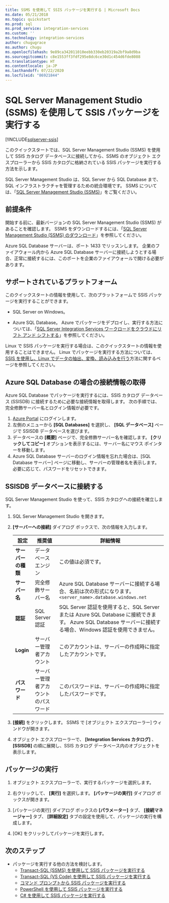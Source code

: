 ```yaml
---
title: SSMS を使用して SSIS パッケージを実行する | Microsoft Docs
ms.date: 05/21/2018
ms.topic: quickstart
ms.prod: sql
ms.prod_service: integration-services
ms.custom: ''
ms.technology: integration-services
author: chugugrace
ms.author: chugu
ms.openlocfilehash: 9e89ca342011010eebb330eb20319a2bf9a8d9ba
ms.sourcegitcommit: c8e1553ff3fdf295e8dc6ce30d1c454d6fde8088
ms.translationtype: HT
ms.contentlocale: ja-JP
ms.lasthandoff: 07/22/2020
ms.locfileid: "86921844"
---
```

# <a name="run-an-ssis-package-with-sql-server-management-studio-ssms"></a>SQL Server Management Studio (SSMS) を使用して SSIS パッケージを実行する

[!INCLUDE[sqlserver-ssis](../includes/applies-to-version/sqlserver-ssis.md)]


このクイックスタートでは、SQL Server Management Studio (SSMS) を使用して SSIS カタログ データベースに接続してから、SSMS のオブジェクト エクスプローラーから SSIS カタログに格納されている SSIS パッケージを実行する方法を示します。

SQL Server Management Studio は、SQL Server から SQL Database まで、SQL インフラストラクチャを管理するための統合環境です。 SSMS については、「[SQL Server Management Studio (SSMS)](../ssms/sql-server-management-studio-ssms.md)」をご覧ください。

## <a name="prerequisites"></a>前提条件

開始する前に、最新バージョンの SQL Server Management Studio (SSMS) があることを確認します。 SSMS をダウンロードするには、「[SQL Server Management Studio (SSMS) のダウンロード](https://docs.microsoft.com/sql/ssms/download-sql-server-management-studio-ssms)」を参照してください。

Azure SQL Database サーバーは、ポート 1433 でリッスンします。 企業のファイアウォール内から Azure SQL Database サーバーに接続しようとする場合、正常に接続するには、このポートを企業のファイアウォールで開ける必要があります。

## <a name="supported-platforms"></a>サポートされているプラットフォーム

このクイックスタートの情報を使用して、次のプラットフォームで SSIS パッケージを実行することができます。

-   SQL Server on Windows。

-   Azure SQL Database。 Azure でパッケージをデプロイし、実行する方法については、「[SQL Server Integration Services ワークロードをクラウドにリフト アンド シフトする](lift-shift/ssis-azure-lift-shift-ssis-packages-overview.md)」を参照してください。

Linux で SSIS パッケージを実行する場合は、このクイックスタートの情報を使用することはできません。 Linux でパッケージを実行する方法については、[SSIS を使用し、Linux でデータの抽出、変換、読み込みを行う](../linux/sql-server-linux-migrate-ssis.md)方法に関するページを参照してください。

## <a name="for-azure-sql-database-get-the-connection-info"></a>Azure SQL Database の場合の接続情報の取得

Azure SQL Database でパッケージを実行するには、SSIS カタログ データベース (SSISDB) に接続するために必要な接続情報を取得します。 次の手順では、完全修飾サーバー名とログイン情報が必要です。

1. [Azure Portal](https://portal.azure.com/) にログインします。
2. 左側のメニューから **[SQL Databases]** を選択し、 **[SQL データベース]** ページで SSISDB データベースを選びます。 
3. データベースの **[概要]** ページで、完全修飾サーバー名を確認します。 **[クリックしてコピー]** オプションを表示するには、サーバー名にマウス ポインターを移動します。 
4. Azure SQL Database サーバーのログイン情報を忘れた場合は、[SQL Database サーバー] ページに移動し、サーバーの管理者名を表示します。 必要に応じて、パスワードをリセットできます。

## <a name="connect-to-the-ssisdb-database"></a>SSISDB データベースに接続する

SQL Server Management Studio を使って、SSIS カタログへの接続を確立します。 

1. SQL Server Management Studio を開きます。

2. **[サーバーへの接続]** ダイアログ ボックスで、次の情報を入力します。

   | 設定       | 推奨値 | 詳細情報 | 
   | ------------ | ------------------ | ------------------------------------------------- | 
   | **サーバーの種類** | データベース エンジン | この値は必須です。 |
   | **サーバー名** | 完全修飾サーバー名 | Azure SQL Database サーバーに接続する場合、名前は次の形式になります。`<server_name>.database.windows.net` |
   | **認証** | SQL Server 認証 | SQL Server 認証を使用すると、SQL Server または Azure SQL Database に接続できます。 Azure SQL Database サーバーに接続する場合、Windows 認証を使用できません。 |
   | **Login** | サーバー管理者アカウント | このアカウントは、サーバーの作成時に指定したアカウントです。 |
   | **パスワード** | サーバー管理者アカウントのパスワード | このパスワードは、サーバーの作成時に指定したパスワードです。 |

3. **[接続]** をクリックします。 SSMS で [オブジェクト エクスプローラー] ウィンドウが開きます。 

4. オブジェクト エクスプローラーで、 **[Integration Services カタログ]** 、 **[SSISDB]** の順に展開し、SSIS カタログ データベース内のオブジェクトを表示します。

## <a name="run-a-package"></a>パッケージの実行

1. オブジェクト エクスプローラーで、実行するパッケージを選択します。

2. 右クリックして、 **[実行]** を選択します。 **[パッケージの実行]** ダイアログ ボックスが開きます。

3.  [パッケージの実行] ダイアログ ボックスの **[パラメーター]** タブ、 **[接続マネージャー]** タブ、 **[詳細設定]** タブの設定を使用して、パッケージの実行を構成します。

4.  [OK] をクリックしてパッケージを実行します。

## <a name="next-steps"></a>次のステップ
- パッケージを実行する他の方法を検討します。
    - [Transact-SQL (SSMS) を使用して SSIS パッケージを実行する](./ssis-quickstart-run-tsql-ssms.md)
    - [Transact-SQL (VS Code) を使用して SSIS パッケージを実行する](ssis-quickstart-run-tsql-vscode.md)
    - [コマンド プロンプトから SSIS パッケージを実行する](./ssis-quickstart-run-cmdline.md)
    - [PowerShell を使用して SSIS パッケージを実行する](ssis-quickstart-run-powershell.md)
    - [C# を使用して SSIS パッケージを実行する](./ssis-quickstart-run-dotnet.md) 
